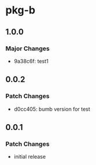 # pkg-b

## 1.0.0

### Major Changes

- 9a38c6f: test1

## 0.0.2

### Patch Changes

- d0cc405: bumb version for test

## 0.0.1

### Patch Changes

- initial release
